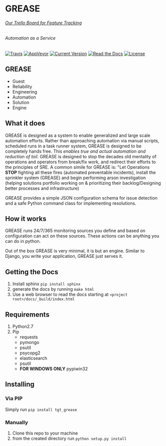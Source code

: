 # GREASE

###### [Our Trello Board for Feature Tracking](https://trello.com/b/c1jXxBvA/grease)

###### Automation as a Service

[![Travis](https://img.shields.io/travis/rust-lang/rust.svg)](https://travis-ci.org/target/grease)
[![AppVeyor](https://img.shields.io/appveyor/ci/lemoney/grease.svg)](https://ci.appveyor.com/project/lemoney/grease)
[![Current Version](https://badge.fury.io/py/tgt-grease.svg)](https://pypi.python.org/pypi/tgt-grease)
[![Read the Docs](https://img.shields.io/readthedocs/pip.svg)](https://grease.readthedocs.io/)
[![License](https://img.shields.io/badge/license-MIT-brightgreen.svg)](https://github.com/target/grease/blob/master/LICENSE)


## GREASE
  * Guest
  * Reliability
  * Engineering
  * Automation
  * Solution
  * Engine
  
## What it does

GREASE is designed as a system to enable generalized and large scale 
automation efforts. Rather than approaching automation via manual 
scripts, scheduled runs in a task runner system, GREASE is designed 
to be completely hands free. This _enables true and actual 
automation and reduction of toil_. GREASE is designed to stop the 
decades old mentality of operations and operators from 
break/fix work, and redirect their efforts to the principles
of SRE. A common simile for GREASE is: "Let Operations 
**STOP** fighting all these fires (automated preventable incidents), 
install the sprinkler system (GREASE) and begin performing arson 
investigation (helping solutions portfolio working on & prioritizing
their backlog/Designing better processes and infrastructure)

GREASE provides a simple JSON configuration schema for
issue detection and a safe Python command class for 
implementing resolutions. 

## How it works

GREASE runs 24/7/365 monitoring sources you define and 
based on configuration can act on these sources. These actions
can be anything you can do in python.

Out of the box GREASE is very minimal, it is but an engine. Similar
to Django, you write your application, GREASE just serves it. 

## Getting the Docs

  1. Install sphinx `pip install sphinx`
  2. generate the docs by running `make html`
  3. Use a web browser to read the docs starting at `<project root>/docs/_build/index.html`

## Requirements
  1. Python2.7
  2. Pip
     * requests
     * pymongo
     * psutil
     * psycopg2
     * elasticsearch
     * psutil
     * **FOR WINDOWS ONLY** pypiwin32
     
## Installing
  
### Via PIP

Simply run `pip install tgt_grease`

### Manually

  1. Clone this repo to your machine
  2. from the created directory run `python setup.py install`
